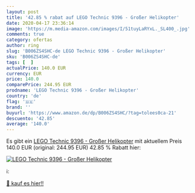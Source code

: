 ```yaml
---
layout: post
title: '42.85 % rabat auf LEGO Technic 9396 - Großer Helikopter'
date: 2020-04-17 23:36:14
image: 'https://m.media-amazon.com/images/I/51tuyLaRYxL._SL400_.jpg'
comments: true
category: ofertas
author: ring
slug: 'B006ZS4SHC-de LEGO Technic 9396 - Großer Helikopter'
sku: 'B006ZS4SHC-de'
tags: [  ]
actualPrice: 140.0 EUR
currency: EUR
price: 140.0
comparePrice: 244.95 EUR
prodname: 'LEGO Technic 9396 - Großer Helikopter'
country: 'de'
flag: '🇩🇪'
brand: ''
buyurl: 'https://www.amazon.de/dp/B006ZS4SHC/?tag=tolees0ca-21'
descuento: '42.85'
average: '140.0'
---
```


Es gibt ein [LEGO Technic 9396 - Großer Helikopter](https://www.amazon.de/dp/B006ZS4SHC/?tag=tolees0ca-21) mit aktuellem Preis 140.0 EUR (original: 244.95 EUR) 42.85 % Rabatt hier:

[![LEGO Technic 9396 - Großer Helikopter](https://m.media-amazon.com/images/I/51tuyLaRYxL._SL400_.jpg)](https://www.amazon.de/dp/B006ZS4SHC/?tag=tolees0ca-21)

ℹ️:


[🛒 kauf es hier!!](https://www.amazon.de/dp/B006ZS4SHC/?tag=tolees0ca-21)
